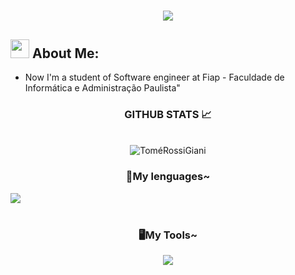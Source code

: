 <h1 align="center">
   <img src="https://readme-typing-svg.herokuapp.com/?font=Righteous&size=35&center=true&vCenter=true&width=500&height=70&duration=4000&color=800080&lines=Welcome+There!+👋;+I'm+Tomé Rossi Giani!" />
</h1>

 <!-- GitHub Stats -->
## <img src="https://media.tenor.com/itjFesV8_RUAAAAi/soulja-boy-pepe.gif" width="30"> **About Me:** 
-  Now I'm a student of Software engineer at Fiap -  Faculdade de Informática e Administração Paulista"


<div style="text-align: center;" align="center">
  <h3> GITHUB STATS 📈</h3>
  <br>
<!-- GitHub Stats -->

  <!-- Streak Stats -->
  <div align="center">
    <img align="center" src="https://github-readme-stats.vercel.app/api/top-langs?username=ToméRossiGiani&show_icons=true&locale=en&layout=compact&theme=midnight-purple&hide_border=true" alt="ToméRossiGiani" "/>
    <br>
</div>


 
   <!-- Language e tools -->

 <h3 aling="left">📖My lenguages~</h3>

<div align="left">
  <img src="https://skillicons.dev/icons?i=python,html,css,js,java" /> <br><br>
  <img width="8" />
</div>

<h3 aling="left">🖥️My Tools~</h3>
<div aling="left">
  <img src="https://skillicons.dev/icons?i=vscode,pycharm,jetbrains" /> <br><br>
  <img width="8" />   
</div>

<div style="text-align: center;" align="center">

   <!-- redes sociais -->
